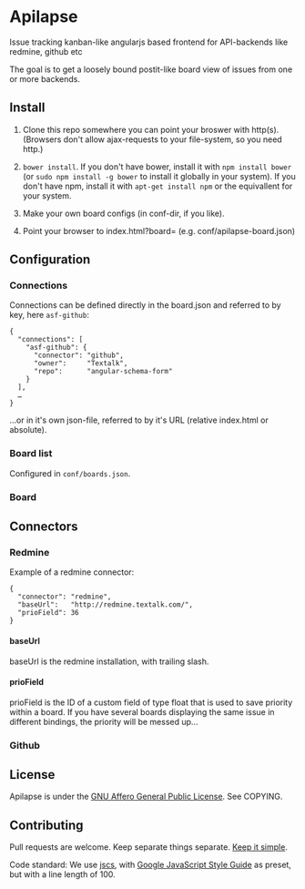 Apilapse
========

Issue tracking kanban-like angularjs based frontend for API-backends like redmine, github etc

The goal is to get a loosely bound postit-like board view of issues from one or more backends.


Install
-------

1. Clone this repo somewhere you can point your broswer with http(s).  (Browsers don't allow
ajax-requests to your file-system, so you need http.)

2. `bower install`. If you don't have bower, install it with `npm install bower` (or `sudo npm install -g bower` to install it globally in your system). If you don't have npm, install it with `apt-get install npm` or the equivallent for your system.

3. Make your own board configs (in conf-dir, if you like).

4. Point your browser to index.html?board=<your conf-url> (e.g. conf/apilapse-board.json)



Configuration
-------------


### Connections

Connections can be defined directly in the board.json and referred to by key, here `asf-github`:
```
{
  "connections": [
    "asf-github": {
      "connector": "github",
      "owner":     "Textalk",
      "repo":      "angular-schema-form"
    }
  ],
  …
}
```

…or in it's own json-file, referred to by it's URL (relative index.html or absolute).


### Board list

Configured in `conf/boards.json`.



### Board


Connectors
----------

### Redmine

Example of a redmine connector:
```
{
  "connector": "redmine",
  "baseUrl":   "http://redmine.textalk.com/",
  "prioField": 36
}
```

#### baseUrl

baseUrl is the redmine installation, with trailing slash.


#### prioField 

prioField is the ID of a custom field of type float that is used to save priority within a board.
If you have several boards displaying the same issue in different bindings, the priority will be
messed up…


### Github


License
-------

Apilapse is under the [GNU Affero General Public
License](http://www.gnu.org/licenses/agpl-3.0.html).  See COPYING.


Contributing
------------

Pull requests are welcome.  Keep separate things separate.  [Keep it
simple](http://www.infoq.com/presentations/Simple-Made-Easy).

Code standard: We use [jscs](http://jscs.info/), with [Google JavaScript Style
Guide](https://google-styleguide.googlecode.com/svn/trunk/javascriptguide.xml) as preset, but with
a line length of 100.
